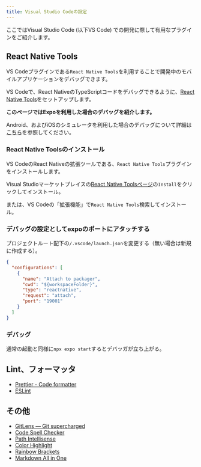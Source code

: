 ```yaml
---
title: Visual Studio Codeの設定
---
```


ここではVisual Studio Code (以下VS Code) での開発に際して有用なプラグインをご紹介します。

## React Native Tools

VS Codeプラグインである`React Native Tools`を利用することで開発中のモバイルアプリケーションをデバッグできます。

VS Codeで、React NativeのTypeScriptコードをデバッグできるように、[React Native Tools](https://marketplace.visualstudio.com/items?itemName=msjsdiag.vscode-react-native)をセットアップします。

**このページではExpoを利用した場合のデバッグを紹介します。**

Android、およびiOSのシミュレータを利用した場合のデバッグについて詳細は[こちら](https://marketplace.visualstudio.com/items?itemName=msjsdiag.vscode-react-native)を参照してください。

### React Native Toolsのインストール

VS CodeのReact Nativeの拡張ツールである、`React Native Tools`プラグインをインストールします。

Visual Studioマーケットプレイスの[React Native Toolsページ](https://marketplace.visualstudio.com/items?itemName=msjsdiag.vscode-react-native)の`Install`をクリックしてインストール。

または、VS Codeの「拡張機能」で`React Native Tools`検索してインストール。

### デバッグの設定としてexpoのポートにアタッチする

プロジェクトルート配下の`/.vscode/launch.json`を変更する（無い場合は新規に作成する）。

```json title="/.vscode/launch.json"
{
  "configurations": [
    {
      "name": "Attach to packager",
      "cwd": "${workspaceFolder}",
      "type": "reactnative",
      "request": "attach",
      "port": "19001"
    }
  ]
}
```

### デバッグ

通常の起動と同様に`npx expo start`するとデバッガが立ち上がる。

## Lint、フォーマッタ

- [Prettier - Code formatter](https://marketplace.visualstudio.com/items?itemName=esbenp.prettier-vscode)
- [ESLint](https://marketplace.visualstudio.com/items?itemName=dbaeumer.vscode-eslint)

## その他

- [GitLens — Git supercharged](https://marketplace.visualstudio.com/items?itemName=eamodio.gitlens)
- [Code Spell Checker](https://marketplace.visualstudio.com/items?itemName=streetsidesoftware.code-spell-checker)
- [Path Intellisense](https://marketplace.visualstudio.com/items?itemName=christian-kohler.path-intellisense)
- [Color Highlight](https://marketplace.visualstudio.com/items?itemName=naumovs.color-highlight)
- [Rainbow Brackets](https://marketplace.visualstudio.com/items?itemName=2gua.rainbow-brackets)
- [Markdown All in One](https://marketplace.visualstudio.com/items?itemName=yzhang.markdown-all-in-one)
